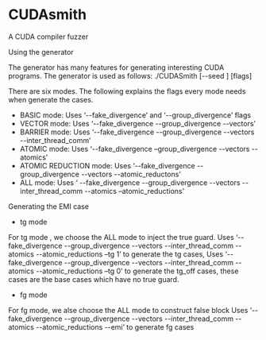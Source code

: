 # CUDAsmith
A CUDA compiler fuzzer

Using the generator

The generator has many features for generating interesting CUDA programs. The generator is used as follows:
./CUDASmith [--seed <seed>] [flags]
  
There are six modes. The following explains the flags every mode needs when generate the cases.
- BASIC mode: Uses ‘--fake_divergence’ and ‘--group_divergence’ flags
- VECTOR mode: Uses ‘--fake_divergence  --group_divergence --vectors’
- BARRIER	mode: Uses ‘--fake_divergence --group_divergence --vectors --inter_thread_comm’
- ATOMIC mode: Uses ‘--fake_divergence –group_divergence --vectors --atomics’
- ATOMIC REDUCTION mode: Uses ‘--fake_divergence --group_divergence --vectors --atomic_reductons’
- ALL mode: Uses ‘ --fake_divergence --group_divergence --vectors --inter_thread_comm --atomics –atomic_reductions’


Generating the EMI case

-	tg mode

For tg mode , we choose the ALL mode to inject the true guard.
Uses ‘--fake_divergence --group_divergence --vectors --inter_thread_comm -- atomics --atomic_reductions –tg 1’ to generate the tg cases,
Uses ‘--fake_divergence --group_divergence --vectors --inter_thread_comm -- atomics --atomic_reductions –tg 0’ to generate the tg_off cases, these cases are the base cases which have no true guard.


-	fg mode

For fg mode, we alse choose the ALL mode to construct false block
Uses ‘--fake_divergence --group_divergence --vectors --inter_thread_comm --atomics --atomic_reductions --emi’ to generate fg cases
